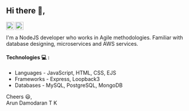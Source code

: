 ## Hi there 👋,

<a href="https://linkedin.com/in/arundamodartk">
  <img align="left" alt="Arun Damodaran - LinkedIn" width="22px" src="https://cdn.jsdelivr.net/npm/simple-icons@v3/icons/linkedin.svg"/>
</a>
<a href="https://instagram.com/arun_damodar_tk">
  <img align="left" alt="Arun Damodaran - Instagram" width="22px" src="https://cdn.jsdelivr.net/npm/simple-icons@v3/icons/instagram.svg"/>
</a>
<br />
<br /> 
I'm a NodeJS developer who works in Agile methodologies. Familiar with database designing, microservices and AWS services.

#### Technologies :computer: :
- Languages - JavaScript, HTML, CSS, EJS
- Frameworks - Express, Loopback3
- Databases - MySQL, PostgreSQL, MongoDB
 
Cheers :smiley:, <br />
Arun Damodaran T K
